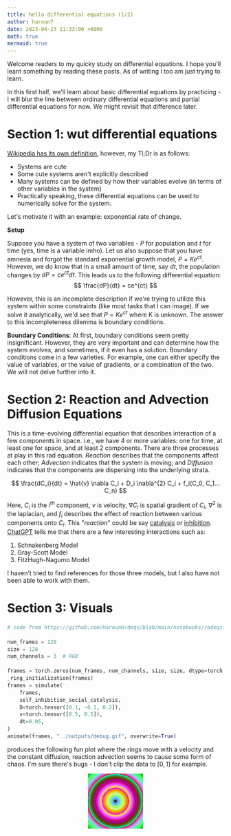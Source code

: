 ```yaml
---
title: hello differential equations (1/2)
author: haroun7
date: 2023-04-23 11:33:00 +0800
math: true
mermaid: true
---
```

Welcome readers to my quicky study on differential equations. I hope you'll learn something by reading these posts.
As of writing I too am just trying to learn.

In this first half, we'll learn about basic differential equations by practicing - I will blur the line between ordinary differential equations and partial differential equations for now. We might revisit that difference later.

# Section 1: wut differential equations
[Wikipedia has its own definition](https://en.wikipedia.org/wiki/Differential_equation), however, my Tl;Dr is as follows:
- Systems are cute
- Some cute systems aren't explicitly described
- Many systems can be defined by how their variables evolve (in terms of other variables in the system)
- Practically speaking, these differential equations can be used to numerically solve for the system.

Let's motivate it with an example: exponential rate of change.

**Setup**

Suppose you have a system of two variables - $P$ for population and $t$ for time (yes, time is a variable imho). Let us also suppose that you have amnesia and forgot the standard exponential growth model, $P = Ke^{ct}$. However, we do know that in a small amount of time, say $dt$, the population changes by $dP = ce^{ct}dt$. This leads us to the following differential equation:
$$
\frac{dP}{dt} = ce^{ct}
$$

However, this is an incomplete description if we're trying to utilize this system within some constraints (like most tasks that I can image). If we solve it analytically, we'd see that $P=Ke^{ct}$ where K is unknown. The answer to this incompleteness dilemma is boundary conditions.

**Boundary Conditions**: At first, boundary conditions seem pretty insignificant. However, they are very important and can determine how the system evolves, and sometimes, if it even has a solution. Boundary conditions come in a few varieties. For example, one can either specify the value of variables, or the value of gradients, or a combination of the two. We will not delve further into it.


# Section 2: Reaction and Advection Diffusion Equations
This is a time-evolving differential equation that describes interaction of a few components in space. i.e., we have 4 or more variables: one for time, at least one for space, and at least 2 components. There are three processes at play in this rad equation. *Reaction* describes that the components affect each other; *Advection* indicates that the system is moving; and *Diffusion* indicates that the components are dispersing into the underlying strata.

$$
\frac{dC_i}{dt} = \hat{v} \nabla C_i + D_i \nabla^{2} C_i + f_i(C_0, C_1... C_n)
$$

Here, $C_i$ is the $i^{th}$ component, $v$ is velocity, $\nabla C_i$ is spatial gradient of $C_i$, $\nabla^2$ is the laplacian, and $f_i$ describes the effect of reaction between various components onto $C_i$. This "_reaction_" could be say [catalysis](https://en.wikipedia.org/wiki/Catalysis) or [inhibition](https://en.wikipedia.org/wiki/Reaction_inhibitor). [ChatGPT](https://openai.com/blog/chatgpt) tells me that there are a few interesting interactions such as:
1. Schnakenberg Model
2. Gray-Scott Model
3. FitzHugh-Nagumo Model

I haven't tried to find references for those three models, but I also have not been able to work with them.

# Section 3: Visuals
```py
# code from https://github.com/HarounH/deqs/blob/main/notebooks/radeqs.ipynb

num_frames = 128
size = 128
num_channels = 3  # RGB

frames = torch.zeros(num_frames, num_channels, size, size, dtype=torch.float32)
_ring_initialization(frames)
frames = simulate(
    frames,
    self_inhibition_social_catalysis,
    D=torch.tensor([0.1, -0.1, 0.2]),
    v=torch.tensor([0.5, 0.5]),
    dt=0.05,
)
animate(frames, "../outputs/debug.gif", overwrite=True)
```

produces the following fun plot where the rings move with a velocity and the constant diffusion, reaction advection seems to cause some form of chaos. I'm sure there's bugs - I don't clip the data to $[0, 1]$ for example.
<figure align="center">
    <IMG SRC="/assets/images/radeq0.gif">
</figure>